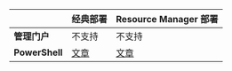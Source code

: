 | | **经典部署** | **Resource Manager 部署** |
|----------------------------------------|-------------|----------------------|
| **管理门户** | 不支持 | 不支持 |
| **PowerShell** | [文章](/documentation/articles/vpn-gateway-about-forced-tunneling) | [文章](/documentation/articles/vpn-gateway-forced-tunneling-rm) |
 

<!---HONumber=Mooncake_0425_2016-->
